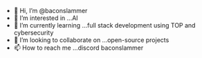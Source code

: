 - 👋 Hi, I’m @baconslammer
- 👀 I’m interested in ...AI
- 🌱 I’m currently learning ...full stack development using TOP and cybersecurity
- 💞️ I’m looking to collaborate on ...open-source projects
- 📫 How to reach me ...discord baconslammer

<!---
baconslammer/baconslammer is a ✨ special ✨ repository because its `README.md` (this file) appears on your GitHub profile.
You can click the Preview link to take a look at your changes.
--->
